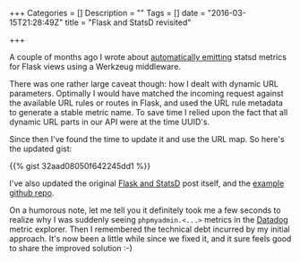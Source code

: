 +++
Categories = []
Description = ""
Tags = []
date = "2016-03-15T21:28:49Z"
title = "Flask and StatsD revisited"

+++

A couple of months ago I wrote about <a href="http://steinn.org/post/flask-statsd/">automatically emitting</a>
statsd metrics for Flask views using a <a hre_f="http://werkzeug.pocoo.org/">Werkzeug</a>
middleware.

There was one rather large caveat though: how I dealt with dynamic URL
parameters.  Optimally I would have matched the incoming request against
the available URL rules or routes in Flask, and used the URL rule metadata
to generate a stable metric name.  To save time I relied upon the fact that
all dynamic URL parts in our API were at the time UUID's.

Since then I've found the time to update it and use the URL map. So here's
the updated gist:

{{% gist 32aad08050f642245dd1 %}}

I've also updated the original <a href="http://steinn.org/post/flask-statsd/">Flask and StatsD</a>
post itself, and the <a href="https://github.com/steinnes/statsdmiddleware">example
github repo</a>.

On a humorous note, let me tell you it definitely took me a few seconds to
realize why I was suddenly seeing `phpmyadmin.<...>` metrics in the <a href="https://www.datadoghq.com">Datadog</a>
metric explorer.  Then I remembered the technical debt incurred by my
initial approach.  It's now been a little while since we fixed it, and it
sure feels good to share the improved solution :-)
